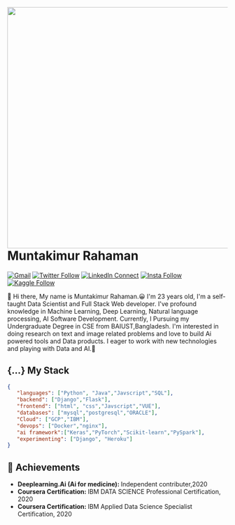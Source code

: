 <a target="_blank" href="/"><img width="550" align="right" src="https://cdn.pixabay.com/photo/2018/08/18/13/27/browser-3614768__340.png"></a>

# Muntakimur Rahaman

[![Gmail](https://img.shields.io/badge/%20-Send%20Mail-black?color=14171A&labelColor=ef5350&logo=gmail&logoColor=ffffff)](mailto:muntakim1104001@gmail.com?subject=From%20GitHub&body=Hi,%20there.%20Found%20you%20from%20GitHub.)
[![Twitter Follow](https://img.shields.io/badge/dynamic/json.svg?color=14171A&labelColor=37474f&logo=twitter&logoColor=4fc3f7&label=&query=%24[0].followers_count&url=https%3A%2F%2Fcdn.syndication.twimg.com%2Fwidgets%2Ffollowbutton%2Finfo.json%3Fscreen_names%3Dharunurrashid97&suffix=%20Followers)](https://twitter.com/muntakimurr)
[![LinkedIn Connect](https://img.shields.io/badge/%20-Connect-black?color=14171A&labelColor=212121&logo=linkedin&logoColor=ffffff)](https://www.linkedin.com/in/muntakimur-rahaman-36a555133/)
[![Insta Follow](https://img.shields.io/badge/%20-Follow-black?color=14171A&labelColor=d81b60&logo=instagram&logoColor=ffffff)](https://www.instagram.com/munta_insta/)
[![Kaggle Follow](https://img.shields.io/badge/%20-Follow-black?color=14171A&labelColor=37474f&logo=kaggle&logoColor=4fc3f7)](https://www.kaggle.com/muntakim)



:wave: Hi there, My name is Muntakimur Rahaman.😀 I'm 23 years old, I'm a self-taught Data Scientist and Full Stack Web developer.
I've profound knowledge in Machine Learning, Deep Learning, Natural language processing, AI Software Development. 
Currently, I Pursuing my Undergraduate Degree in CSE from BAIUST,Bangladesh. 
I'm interested in doing research on text and image related problems and love to build Ai powered tools and Data products. 
I eager to work with new technologies and playing with Data and AI.🤖

## {...} My Stack

```json
{
   "languages": ["Python", "Java","Javscript","SQL"],
   "backend": ["Django","Flask"],
   "frontend": ["html", "css","Javscript","VUE"],
   "databases": ["mysql","postgresql","ORACLE"],
   "Cloud": ["GCP","IBM"],
   "devops": ["Docker","nginx"],
   "ai framework":["Keras","PyTorch","Scikit-learn","PySpark"],
   "experimenting": ["Django", "Heroku"]
}
```
## :tada: Achievements

<ul>
<li>
     <b>Deeplearning.Ai (Ai for medicine): </b> Independent contributer,2020
   </li>
  <li>
     <b>Coursera Certification: </b>IBM DATA SCIENCE Professional Certification, 2020
   </li>
  <li>
     <b>Coursera Certification: </b>IBM Applied Data Science Specialist Certification, 2020
   </li>
  
</ul>

